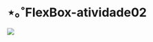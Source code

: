 # ⋆｡˚FlexBox-atividade02
<body>
  <img src="https://cdn.discordapp.com/attachments/1258475263948361831/1286354416579903631/Captura_de_Tela_2024-09-19_as_12.49.55.png?ex=66ed9a68&is=66ec48e8&hm=18844820906d097c03e96309b1c0fbf62015753435596ab04820ff9cabf92088&">
</body>
